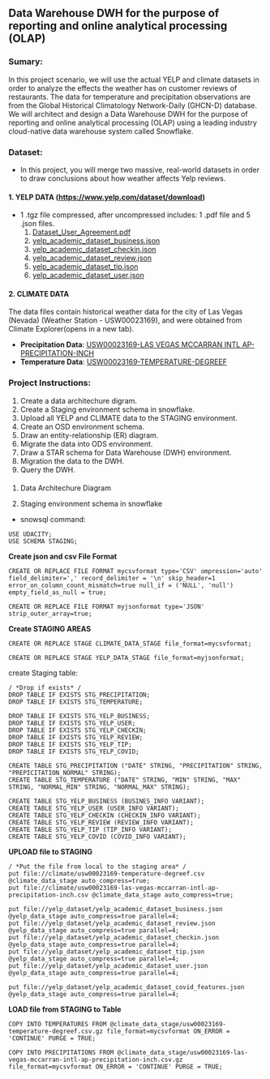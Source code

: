 ## Data Warehouse DWH for the purpose of reporting and online analytical processing (OLAP)

### Sumary:

In this project scenario, we will use the actual YELP and climate datasets in order to analyze the effects the weather has on customer reviews of restaurants. The data for temperature and precipitation observations are from the Global Historical Climatology Network-Daily (GHCN-D) database. We will architect and design a Data Warehouse DWH for the purpose of reporting and online analytical processing (OLAP) using a leading industry cloud-native data warehouse system called Snowflake.

### Dataset:

- In this project, you will merge two massive, real-world datasets in order to draw conclusions about how weather affects Yelp reviews.

#### 1. YELP DATA (https://www.yelp.com/dataset/download)

- 1 .tgz file compressed, after uncompressed includes: 1 .pdf file and 5 .json files.
  1. [Dataset_User_Agreement.pdf](data/yelp_sample/Dataset_User_Agreement.pdf)
  2. [yelp_academic_dataset_business.json](data/yelp_sample/yelp_academic_dataset_business.json)
  3. [yelp_academic_dataset_checkin.json](data/yelp_sample/yelp_academic_dataset_checkin.json)
  4. [yelp_academic_dataset_review.json](data/yelp_sample/yelp_academic_dataset_review.json)
  5. [yelp_academic_dataset_tip.json](data/yelp_sample/yelp_academic_dataset_tip.json)
  6. [yelp_academic_dataset_user.json](yelp_academic_dataset_user.json)

#### 2. CLIMATE DATA

The data files contain historical weather data for the city of Las Vegas (Nevada) (Weather Station - USW00023169), and were obtained from Climate Explorer(opens in a new tab).

- **Precipitation Data**: [USW00023169-LAS VEGAS MCCARRAN INTL AP-PRECIPITATION-INCH](data/climate/usw00023169-las-vegas-mccarran-intl-ap-precipitation-inch.csv)
- **Temperature Data**: [USW00023169-TEMPERATURE-DEGREEF](data/climate/usw00023169-temperature-degreef.csv)

### Project Instructions:

1. Create a data architechure digram.
2. Create a Staging environment schema in snowflake.
3. Upload all YELP and CLIMATE data to the STAGING environment.
4. Create an OSD environment schema.
5. Draw an entity-relationship (ER) diagram.
6. Migrate the data into ODS environment.
7. Draw a STAR schema for Data Warehouse (DWH) environment.
8. Migration the data to the DWH.
9. Query the DWH.

####

1. Data Architechure Diagram

2. Staging environment schema in snowflake

- snowsql command:

```
USE UDACITY;
USE SCHEMA STAGING;
```

**Create json and csv File Format**

```
CREATE OR REPLACE FILE FORMAT mycsvformat type='CSV' ompression='auto' field_delimiter=',' record_delimiter = '\n' skip_header=1 error_on_column_count_mismatch=true null_if = ('NULL', 'null') empty_field_as_null = true;

CREATE OR REPLACE FILE FORMAT myjsonformat type='JSON' strip_outer_array=true;
```

**Create STAGING AREAS**

```
CREATE OR REPLACE STAGE CLIMATE_DATA_STAGE file_format=mycsvformat;

CREATE OR REPLACE STAGE YELP_DATA_STAGE file_format=myjsonformat;
```

create Staging table:

```
/ *Drop if exists* /
DROP TABLE IF EXISTS STG_PRECIPITATION;
DROP TABLE IF EXISTS STG_TEMPERATURE;

DROP TABLE IF EXISTS STG_YELP_BUSINESS;
DROP TABLE IF EXISTS STG_YELP_USER;
DROP TABLE IF EXISTS STG_YELP_CHECKIN;
DROP TABLE IF EXISTS STG_YELP_REVIEW;
DROP TABLE IF EXISTS STG_YELP_TIP;
DROP TABLE IF EXISTS STG_YELP_COVID;

CREATE TABLE STG_PRECIPITATION ("DATE" STRING, "PRECIPITATION" STRING, "PREPICITATION_NORMAL" STRING);
CREATE TABLE STG_TEMPERATURE ("DATE" STRING, "MIN" STRING, "MAX" STRING, "NORMAL_MIN" STRING, "NORMAL_MAX" STRING);

CREATE TABLE STG_YELP_BUSINESS (BUSINES_INFO VARIANT);
CREATE TABLE STG_YELP_USER (USER_INFO VARIANT);
CREATE TABLE STG_YELP_CHECKIN (CHECKIN_INFO VARIANT);
CREATE TABLE STG_YELP_REVIEW (REVIEW_INFO VARIANT);
CREATE TABLE STG_YELP_TIP (TIP_INFO VARIANT);
CREATE TABLE STG_YELP_COVID (COVID_INFO VARIANT);
```

**UPLOAD file to STAGING**

```
/ *Put the file from local to the staging area* /
put file://climate/usw00023169-temperature-degreef.csv @climate_data_stage auto_compress=true;
put file://climate/usw00023169-las-vegas-mccarran-intl-ap-precipitation-inch.csv @climate_data_stage auto_compress=true;

put file://yelp_dataset/yelp_academic_dataset_business.json @yelp_data_stage auto_compress=true parallel=4;
put file://yelp_dataset/yelp_academic_dataset_review.json @yelp_data_stage auto_compress=true parallel=4;
put file://yelp_dataset/yelp_academic_dataset_checkin.json @yelp_data_stage auto_compress=true parallel=4;
put file://yelp_dataset/yelp_academic_dataset_tip.json @yelp_data_stage auto_compress=true parallel=4;
put file://yelp_dataset/yelp_academic_dataset_user.json @yelp_data_stage auto_compress=true parallel=4;

put file://yelp_dataset/yelp_academic_dataset_covid_features.json @yelp_data_stage auto_compress=true parallel=4;
```

**LOAD file from STAGING to Table**

```
COPY INTO TEMPERATURES FROM @climate_data_stage/usw00023169-temperature-degreef.csv.gz file_format=mycsvformat ON_ERROR = 'CONTINUE' PURGE = TRUE;

COPY INTO PRECIPITATIONS FROM @climate_data_stage/usw00023169-las-vegas-mccarran-intl-ap-precipitation-inch.csv.gz file_format=mycsvformat ON_ERROR = 'CONTINUE' PURGE = TRUE;
```
